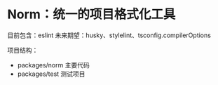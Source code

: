 # Norm：统一的项目格式化工具

目前包含：eslint
未来期望：husky、stylelint、tsconfig.compilerOptions

项目结构：
  + packages/norm  主要代码
  + packages/test  测试项目